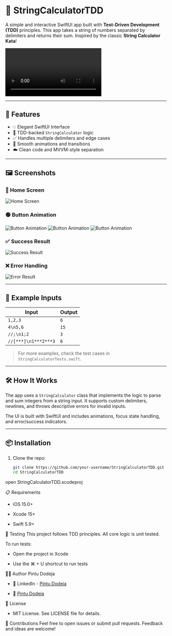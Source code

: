 # 📱 StringCalculatorTDD

A simple and interactive SwiftUI app built with **Test-Driven Development (TDD)** principles. This app takes a string of numbers separated by delimiters and returns their sum. Inspired by the classic **String Calculator Kata**!

![App Demo](StringCalculatorTDD/assets/Screen-Recording.mp4)

---

## 🚀 Features

- 💡 Elegant SwiftUI Interface
- 🧪 TDD-backed `StringCalculator` logic
- ✅ Handles multiple delimiters and edge cases
- 🎨 Smooth animations and transitions
- ☁️ Clean code and MVVM-style separation

---

## 🖼 Screenshots

### 🌟 Home Screen

![Home Screen](StringCalculatorTDD/assets/home-screen.png)

### 🟢 Button Animation
![Button Animation](StringCalculatorTDD/assets/animation-start.png)
![Button Animation](StringCalculatorTDD/assets/animation-middle.png)
![Button Animation](StringCalculatorTDD/assets/animation-end.png)

### ✅ Success Result

![Success Result](StringCalculatorTDD/assets/success-result.png)

### ❌ Error Handling

![Error Result](StringCalculatorTDD/assets/error-result.png)

---

## 🔢 Example Inputs

| Input                | Output |
|----------------------|--------|
| `1,2,3`              | `6`    |
| `4\n5,6`             | `15`   |
| `//;\n1;2`           | `3`    |
| `//[***]\n1***2***3` | `6`    |

> For more examples, check the test cases in `StringCalculatorTests.swift`.

---

## 🛠 How It Works

The app uses a `StringCalculator` class that implements the logic to parse and sum integers from a string input. It supports custom delimiters, newlines, and throws descriptive errors for invalid inputs.

The UI is built with SwiftUI and includes animations, focus state handling, and error/success indicators.

---

## 📦 Installation

1. Clone the repo:
   ```bash
   git clone https://github.com/your-username/StringCalculatorTDD.git
   cd StringCalculatorTDD

open StringCalculatorTDD.xcodeproj

📋 Requirements
- iOS 15.0+

- Xcode 15+

- Swift 5.9+

🧪 Testing
This project follows TDD principles. All core logic is unit tested.

To run tests:

- Open the project in Xcode

- Use the ⌘ + U shortcut to run tests

👨‍💻 Author
Pintu Dodeja

- 💼 LinkedIn - [Pintu Dodeja](https://www.linkedin.com/in/pintu-dodeja)

- 📧 [Pintu Dodeja](dodeja.pintu@gmail.com)

🪪 License
- MIT License. See LICENSE file for details.

🙌 Contributions
Feel free to open issues or submit pull requests. Feedback and ideas are welcome!

